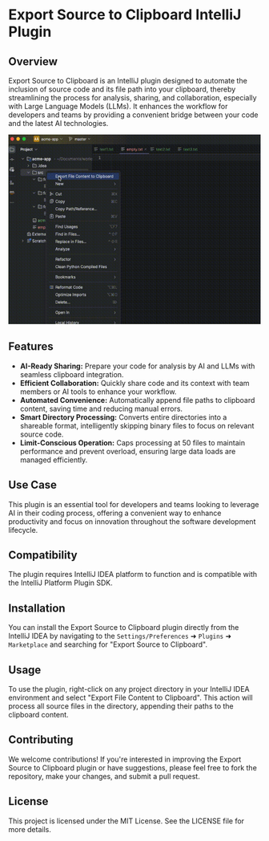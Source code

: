# Export Source to Clipboard IntelliJ Plugin

## Overview

Export Source to Clipboard is an IntelliJ plugin designed to automate the inclusion of source code and its file path into your clipboard, thereby streamlining the process for analysis, sharing, and collaboration, especially with Large Language Models (LLMs). It enhances the workflow for developers and teams by providing a convenient bridge between your code and the latest AI technologies.

![Export Source to Clipboard IntelliJ Plugin Demo](media/demo.gif)

## Features

- **AI-Ready Sharing:** Prepare your code for analysis by AI and LLMs with seamless clipboard integration.
- **Efficient Collaboration:** Quickly share code and its context with team members or AI tools to enhance your workflow.
- **Automated Convenience:** Automatically append file paths to clipboard content, saving time and reducing manual errors.
- **Smart Directory Processing:** Converts entire directories into a shareable format, intelligently skipping binary files to focus on relevant source code.
- **Limit-Conscious Operation:** Caps processing at 50 files to maintain performance and prevent overload, ensuring large data loads are managed efficiently.

## Use Case

This plugin is an essential tool for developers and teams looking to leverage AI in their coding process, offering a convenient way to enhance productivity and focus on innovation throughout the software development lifecycle.

## Compatibility

The plugin requires IntelliJ IDEA platform to function and is compatible with the IntelliJ Platform Plugin SDK.

## Installation

You can install the Export Source to Clipboard plugin directly from the IntelliJ IDEA by navigating to the `Settings/Preferences` ➜ `Plugins` ➜ `Marketplace` and searching for "Export Source to Clipboard".

## Usage

To use the plugin, right-click on any project directory in your IntelliJ IDEA environment and select "Export File Content to Clipboard". This action will process all source files in the directory, appending their paths to the clipboard content.

## Contributing

We welcome contributions! If you're interested in improving the Export Source to Clipboard plugin or have suggestions, please feel free to fork the repository, make your changes, and submit a pull request.

## License

This project is licensed under the MIT License. See the LICENSE file for more details.
